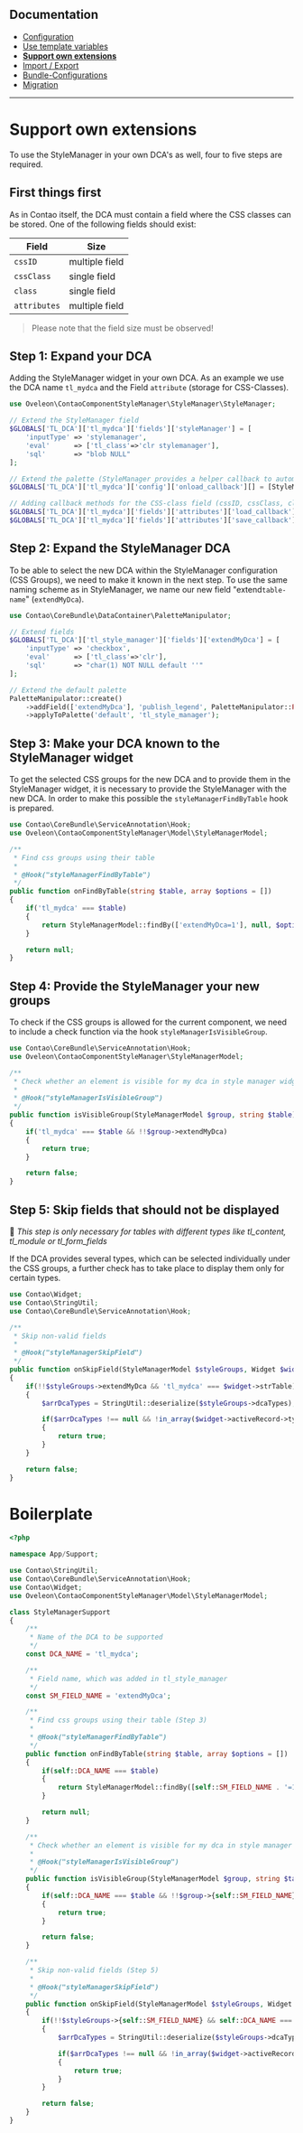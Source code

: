 ## Documentation
- [Configuration](CONFIGURATION.md)
- [Use template variables](TEMPLATE_VARIABLES.md)
- __[Support own extensions](SUPPORT.md)__
- [Import / Export](IMPORT_EXPORT.md)
- [Bundle-Configurations](BUNDLE_CONFIG.md)
- [Migration](docs/MIGRATE.md)

---

# Support own extensions
To use the StyleManager in your own DCA's as well, four to five steps are required.

## First things first
As in Contao itself, the DCA must contain a field where the CSS classes can be stored. One of the following fields should exist:

| Field        | Size           |
|--------------|----------------|
| `cssID`      | multiple field |
| `cssClass`   | single field   |
| `class`      | single field   |
| `attributes` | multiple field |

> Please note that the field size must be observed!

## Step 1: Expand your DCA
Adding the StyleManager widget in your own DCA. As an example we use the DCA name `tl_mydca` and the Field `attribute` (storage for CSS-Classes).

```php
use Oveleon\ContaoComponentStyleManager\StyleManager\StyleManager;

// Extend the StyleManager field
$GLOBALS['TL_DCA']['tl_mydca']['fields']['styleManager'] = [
    'inputType' => 'stylemanager',
    'eval'      => ['tl_class'=>'clr stylemanager'],
    'sql'       => "blob NULL"
];

// Extend the palette (StyleManager provides a helper callback to automatically include all palettes in the DCA, Contao's palette manipulator can also be used)
$GLOBALS['TL_DCA']['tl_mydca']['config']['onload_callback'][] = [StyleManager::class, 'addPalette'];

// Adding callback methods for the CSS-class field (cssID, cssClass, class or attributes)
$GLOBALS['TL_DCA']['tl_mydca']['fields']['attributes']['load_callback'][] = [StyleManager::class, 'onLoad'];
$GLOBALS['TL_DCA']['tl_mydca']['fields']['attributes']['save_callback'][] = [StyleManager::class, 'onSave'];
```

## Step 2: Expand the StyleManager DCA
To be able to select the new DCA within the StyleManager configuration (CSS Groups), we need to make it known in the next step. To use the same naming scheme as in StyleManager, we name our new field "extend`table-name`" (`extendMyDca`).

```php
use Contao\CoreBundle\DataContainer\PaletteManipulator;

// Extend fields
$GLOBALS['TL_DCA']['tl_style_manager']['fields']['extendMyDca'] = [
    'inputType' => 'checkbox',
    'eval'      => ['tl_class'=>'clr'],
    'sql'       => "char(1) NOT NULL default ''"
];

// Extend the default palette
PaletteManipulator::create()
    ->addField(['extendMyDca'], 'publish_legend', PaletteManipulator::POSITION_APPEND)
    ->applyToPalette('default', 'tl_style_manager');
```

## Step 3: Make your DCA known to the StyleManager widget

To get the selected CSS groups for the new DCA and to provide them in the StyleManager widget, it is necessary to provide the StyleManager with the new DCA. In order to make this possible the `styleManagerFindByTable` hook is prepared.

```php
use Contao\CoreBundle\ServiceAnnotation\Hook;
use Oveleon\ContaoComponentStyleManager\Model\StyleManagerModel;

/**
 * Find css groups using their table
 * 
 * @Hook("styleManagerFindByTable")
 */
public function onFindByTable(string $table, array $options = [])
{
    if('tl_mydca' === $table)
    {
        return StyleManagerModel::findBy(['extendMyDca=1'], null, $options);
    }

    return null;
}
```

## Step 4: Provide the StyleManager your new groups

To check if the CSS groups is allowed for the current component, we need to include a check function via the hook `styleManagerIsVisibleGroup`.

```php
use Contao\CoreBundle\ServiceAnnotation\Hook;
use Oveleon\ContaoComponentStyleManager\StyleManagerModel;

/**
 * Check whether an element is visible for my dca in style manager widget
 * 
 * @Hook("styleManagerIsVisibleGroup")
 */
public function isVisibleGroup(StyleManagerModel $group, string $table): bool
{
    if('tl_mydca' === $table && !!$group->extendMyDca)
    {
        return true;
    }

    return false;
}
```

## Step 5: **Skip fields** that should not be displayed

📌 _This step is only necessary for tables with different types like tl_content, tl_module or tl_form_fields_

If the DCA provides several types, which can be selected individually under the CSS groups, a further check has to take place to display them only for certain types.

```php
use Contao\Widget;
use Contao\StringUtil;
use Contao\CoreBundle\ServiceAnnotation\Hook;

/**
 * Skip non-valid fields
 *
 * @Hook("styleManagerSkipField")
 */
public function onSkipField(StyleManagerModel $styleGroups, Widget $widget)
{
    if(!!$styleGroups->extendMyDca && 'tl_mydca' === $widget->strTable)
    {
        $arrDcaTypes = StringUtil::deserialize($styleGroups->dcaTypes);

        if($arrDcaTypes !== null && !in_array($widget->activeRecord->type, $arrDcaTypes))
        {
            return true;
        }
    }

    return false;
}
```

# Boilerplate

```php
<?php

namespace App/Support;

use Contao\StringUtil;
use Contao\CoreBundle\ServiceAnnotation\Hook;
use Contao\Widget;
use Oveleon\ContaoComponentStyleManager\Model\StyleManagerModel;

class StyleManagerSupport
{
    /**
     * Name of the DCA to be supported
     */
    const DCA_NAME = 'tl_mydca';

    /**
     * Field name, which was added in tl_style_manager
     */
    const SM_FIELD_NAME = 'extendMyDca';

    /**
     * Find css groups using their table (Step 3)
     *
     * @Hook("styleManagerFindByTable")
     */
    public function onFindByTable(string $table, array $options = [])
    {
        if(self::DCA_NAME === $table)
        {
            return StyleManagerModel::findBy([self::SM_FIELD_NAME . '=1'], null, $options);
        }

        return null;
    }

    /**
     * Check whether an element is visible for my dca in style manager widget (Step 4)
     *
     * @Hook("styleManagerIsVisibleGroup")
     */
    public function isVisibleGroup(StyleManagerModel $group, string $table): bool
    {
        if(self::DCA_NAME === $table && !!$group->{self::SM_FIELD_NAME})
        {
            return true;
        }

        return false;
    }

    /**
     * Skip non-valid fields (Step 5)
     *
     * @Hook("styleManagerSkipField")
     */
    public function onSkipField(StyleManagerModel $styleGroups, Widget $widget)
    {
        if(!!$styleGroups->{self::SM_FIELD_NAME} && self::DCA_NAME === $widget->strTable)
        {
            $arrDcaTypes = StringUtil::deserialize($styleGroups->dcaTypes);

            if($arrDcaTypes !== null && !in_array($widget->activeRecord->type, $arrDcaTypes))
            {
                return true;
            }
        }

        return false;
    }
}
```
